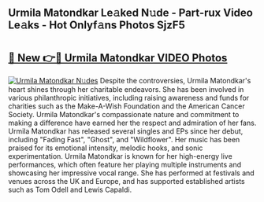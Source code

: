 ## Urmila Matondkar Le𝚊ked N𝚞de - Part-rux Video Le𝚊ks - Hot Onlyf𝚊ns Photos SjzF5

# <h2><a href="http://ab99350.deff.icu/?id=Urmila+Matondkar">🔗 New 👉🔴 Urmila Matondkar VIDEO Photos</a></h2>

[![Urmila Matondkar N𝚞des](https://i.imgur.com/rIISA9y.gif)](http://ab99350.deff.icu/?id=Urmila+Matondkar)
Despite the controversies, Urmila Matondkar's heart shines through her charitable endeavors. She has been involved in various philanthropic initiatives, including raising awareness and funds for charities such as the Make-A-Wish Foundation and the American Cancer Society. Urmila Matondkar's compassionate nature and commitment to making a difference have earned her the respect and admiration of her fans. Urmila Matondkar has released several singles and EPs since her debut, including "Fading Fast", "Ghost", and "Wildflower". Her music has been praised for its emotional intensity, melodic hooks, and sonic experimentation. Urmila Matondkar is known for her high-energy live performances, which often feature her playing multiple instruments and showcasing her impressive vocal range. She has performed at festivals and venues across the UK and Europe, and has supported established artists such as Tom Odell and Lewis Capaldi.
